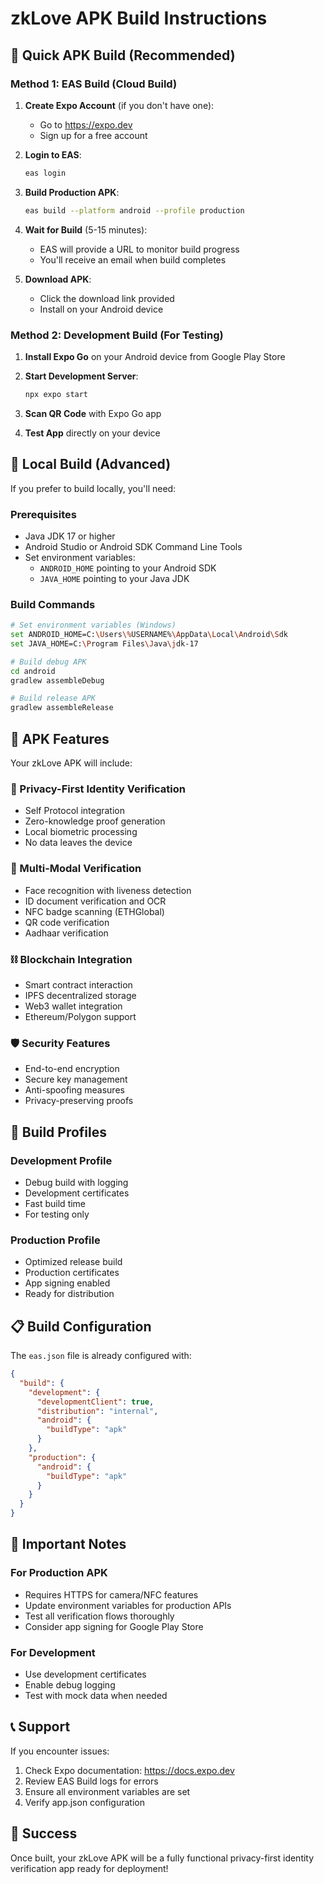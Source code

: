 # zkLove APK Build Instructions

## 🚀 Quick APK Build (Recommended)

### Method 1: EAS Build (Cloud Build)

1. **Create Expo Account** (if you don't have one):
   - Go to <https://expo.dev>
   - Sign up for a free account

2. **Login to EAS**:

   ```bash
   eas login
   ```

3. **Build Production APK**:

   ```bash
   eas build --platform android --profile production
   ```

4. **Wait for Build** (5-15 minutes):
   - EAS will provide a URL to monitor build progress
   - You'll receive an email when build completes

5. **Download APK**:
   - Click the download link provided
   - Install on your Android device

### Method 2: Development Build (For Testing)

1. **Install Expo Go** on your Android device from Google Play Store

2. **Start Development Server**:

   ```bash
   npx expo start
   ```

3. **Scan QR Code** with Expo Go app

4. **Test App** directly on your device

## 🔧 Local Build (Advanced)

If you prefer to build locally, you'll need:

### Prerequisites

- Java JDK 17 or higher
- Android Studio or Android SDK Command Line Tools
- Set environment variables:
  - `ANDROID_HOME` pointing to your Android SDK
  - `JAVA_HOME` pointing to your Java JDK

### Build Commands

```bash
# Set environment variables (Windows)
set ANDROID_HOME=C:\Users\%USERNAME%\AppData\Local\Android\Sdk
set JAVA_HOME=C:\Program Files\Java\jdk-17

# Build debug APK
cd android
gradlew assembleDebug

# Build release APK
gradlew assembleRelease
```

## 📱 APK Features

Your zkLove APK will include:

### 🔐 Privacy-First Identity Verification

- Self Protocol integration
- Zero-knowledge proof generation
- Local biometric processing
- No data leaves the device

### 📸 Multi-Modal Verification

- Face recognition with liveness detection
- ID document verification and OCR
- NFC badge scanning (ETHGlobal)
- QR code verification
- Aadhaar verification

### ⛓️ Blockchain Integration

- Smart contract interaction
- IPFS decentralized storage
- Web3 wallet integration
- Ethereum/Polygon support

### 🛡️ Security Features

- End-to-end encryption
- Secure key management
- Anti-spoofing measures
- Privacy-preserving proofs

## 🎯 Build Profiles

### Development Profile

- Debug build with logging
- Development certificates
- Fast build time
- For testing only

### Production Profile

- Optimized release build
- Production certificates
- App signing enabled
- Ready for distribution

## 📋 Build Configuration

The `eas.json` file is already configured with:

```json
{
  "build": {
    "development": {
      "developmentClient": true,
      "distribution": "internal",
      "android": {
        "buildType": "apk"
      }
    },
    "production": {
      "android": {
        "buildType": "apk"
      }
    }
  }
}
```

## 🚨 Important Notes

### For Production APK

- Requires HTTPS for camera/NFC features
- Update environment variables for production APIs
- Test all verification flows thoroughly
- Consider app signing for Google Play Store

### For Development

- Use development certificates
- Enable debug logging
- Test with mock data when needed

## 📞 Support

If you encounter issues:

1. Check Expo documentation: <https://docs.expo.dev>
2. Review EAS Build logs for errors
3. Ensure all environment variables are set
4. Verify app.json configuration

## 🎉 Success

Once built, your zkLove APK will be a fully functional privacy-first identity verification app ready for deployment!
